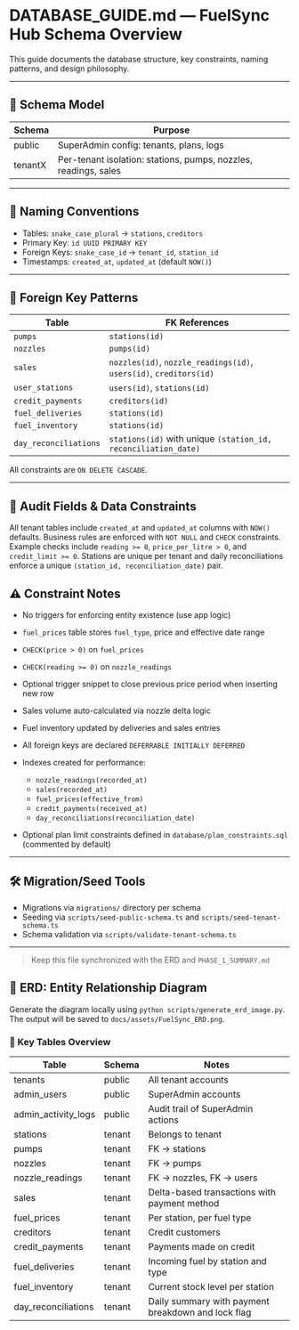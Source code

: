 # DATABASE\_GUIDE.md — FuelSync Hub Schema Overview

This guide documents the database structure, key constraints, naming patterns, and design philosophy.

---

## 🧱 Schema Model

| Schema  | Purpose                                      |
| ------- | -------------------------------------------- |
| public  | SuperAdmin config: tenants, plans, logs      |
| tenantX | Per-tenant isolation: stations, pumps, nozzles, readings, sales |

---

## 📐 Naming Conventions

* Tables: `snake_case_plural` → `stations`, `creditors`
* Primary Key: `id UUID PRIMARY KEY`
* Foreign Keys: `snake_case_id` → `tenant_id`, `station_id`
* Timestamps: `created_at`, `updated_at` (default `NOW()`)

---

## 🔗 Foreign Key Patterns

| Table             | FK References               |
| ----------------- | --------------------------- |
| `pumps`           | `stations(id)`              |
| `nozzles`         | `pumps(id)`                 |
| `sales`           | `nozzles(id)`, `nozzle_readings(id)`, `users(id)`, `creditors(id)` |
| `user_stations`   | `users(id)`, `stations(id)` |
| `credit_payments` | `creditors(id)`             |
| `fuel_deliveries` | `stations(id)`              |
| `fuel_inventory`  | `stations(id)`              |
| `day_reconciliations` | `stations(id)` with unique `(station_id, reconciliation_date)` |

All constraints are `ON DELETE CASCADE`.

---
## 📝 Audit Fields & Data Constraints

All tenant tables include `created_at` and `updated_at` columns with `NOW()` defaults. Business rules are enforced with `NOT NULL` and `CHECK` constraints. Example checks include `reading >= 0`, `price_per_litre > 0`, and `credit_limit >= 0`. Stations are unique per tenant and daily reconciliations enforce a unique `(station_id, reconciliation_date)` pair.


## ⚠️ Constraint Notes

* No triggers for enforcing entity existence (use app logic)
* `fuel_prices` table stores `fuel_type`, price and effective date range
* `CHECK(price > 0)` on `fuel_prices`
* `CHECK(reading >= 0)` on `nozzle_readings`
* Optional trigger snippet to close previous price period when inserting new row
* Sales volume auto-calculated via nozzle delta logic
* Fuel inventory updated by deliveries and sales entries
* All foreign keys are declared `DEFERRABLE INITIALLY DEFERRED`
* Indexes created for performance:
  * `nozzle_readings(recorded_at)`
  * `sales(recorded_at)`
  * `fuel_prices(effective_from)`
  * `credit_payments(received_at)`
  * `day_reconciliations(reconciliation_date)`

* Optional plan limit constraints defined in `database/plan_constraints.sql` (commented by default)

---

## 🛠 Migration/Seed Tools

* Migrations via `migrations/` directory per schema
* Seeding via `scripts/seed-public-schema.ts` and `scripts/seed-tenant-schema.ts`
* Schema validation via `scripts/validate-tenant-schema.ts`

---

> Keep this file synchronized with the ERD and `PHASE_1_SUMMARY.md`

## 🎯 ERD: Entity Relationship Diagram

Generate the diagram locally using `python scripts/generate_erd_image.py`. The output will be saved to `docs/assets/FuelSync_ERD.png`.

### 🔑 Key Tables Overview
| Table                  | Schema    | Notes                                  |
|------------------------|-----------|----------------------------------------|
| tenants                | public    | All tenant accounts                    |
| admin_users            | public    | SuperAdmin accounts                    |
| admin_activity_logs    | public    | Audit trail of SuperAdmin actions      |
| stations               | tenant    | Belongs to tenant                      |
| pumps                  | tenant    | FK → stations                          |
| nozzles                | tenant    | FK → pumps                             |
| nozzle_readings        | tenant    | FK → nozzles, FK → users               |
| sales                  | tenant    | Delta-based transactions with payment method |
| fuel_prices            | tenant    | Per station, per fuel type             |
| creditors              | tenant    | Credit customers                       |
| credit_payments        | tenant    | Payments made on credit                |
| fuel_deliveries        | tenant    | Incoming fuel by station and type      |
| fuel_inventory         | tenant    | Current stock level per station        |
| day_reconciliations    | tenant    | Daily summary with payment breakdown and lock flag |
